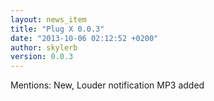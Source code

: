```yaml
---
layout: news_item
title: "Plug X 0.0.3"
date: "2013-10-06 02:12:52 +0200"
author: skylerb
version: 0.0.3
---
```


Mentions: New, Louder notification MP3 added